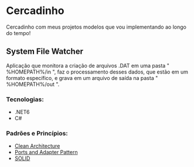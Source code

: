 # Cercadinho
Cercadinho com meus projetos modelos que vou implementando ao longo do tempo! 

## System File Watcher
Aplicação que monitora a criação de arquivos .DAT em uma pasta " %HOMEPATH%/in ", faz o processamento desses dados, que estão em um formato específico, e grava em um arquivo de saída na pasta " %HOMEPATH%/out ".

### Tecnologias:
 - .NET6
 - C#
 
### Padrões e Princípios:
 - [Clean Architecture](https://blog.cleancoder.com/)
 - [Ports and Adapter Pattern](https://alistair.cockburn.us/hexagonal-architecture/)
 - [SOLID](https://blog.cleancoder.com/uncle-bob/2020/10/18/Solid-Relevance.html)
 
